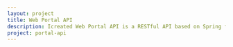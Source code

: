 ```yaml
---
layout: project
title: Web Portal API
description: Icreated Web Portal API is a RESTful API based on Spring framework and integrated in Idempiere OSGI environment. It allows users to create and manage their business logic for Web Portal. 
project: portal-api
---
```


